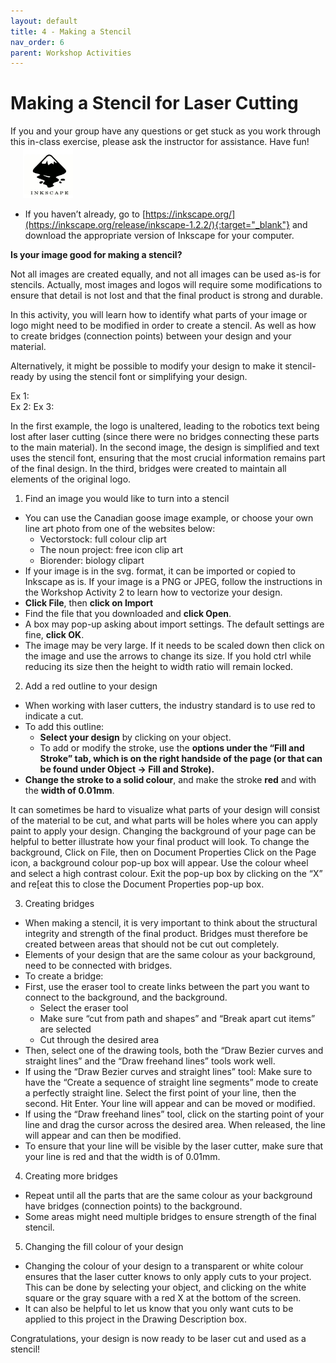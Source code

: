 ```yaml
---
layout: default
title: 4 - Making a Stencil
nav_order: 6
parent: Workshop Activities
---
```


# Making a Stencil for Laser Cutting

<img src="images/act3/_____________" style="margin-left:20px; float:right;width:200px;" alt="">
If you and your group have any questions or get stuck as you work through this in-class exercise, please ask the instructor for assistance.  Have fun!

<img src="images/inkscape-logo.jpg" style="margin-left:20px; width:80px;" alt="inkscape logo">

- If you haven’t already, go to [https://inkscape.org/](https://inkscape.org/release/inkscape-1.2.2/){:target="_blank"} and download the appropriate version of Inkscape for your computer.

**Is your image good for making a stencil?**

Not all images are created equally, and not all images can be used as-is for stencils. Actually, most images and logos will require some modifications to ensure that detail is not lost and that the final product is strong and durable. 

In this activity, you will learn how to identify what parts of your image or logo might need to be modified in order to create a stencil. As well as how to create bridges (connection points) between your design and your material. 

Alternatively, it might be possible to modify your design to make it stencil-ready by using the stencil font or simplifying your design. 

Ex 1:                                                                    
Ex 2:
Ex 3:

In the first example, the logo is unaltered, leading to the robotics text being lost after laser cutting (since there were no bridges connecting these parts to the main material). In the second image, the design is simplified and text uses the stencil font, ensuring that the most crucial information remains part of the final design.  In the third, bridges were created to maintain all elements of the original logo.

1. Find an image you would like to turn into a stencil
   
- You can use the Canadian goose image example, or choose your own line art photo from one of the websites below: 
   - Vectorstock: full colour clip art
   - The noun project: free icon clip art
   - Biorender: biology clipart
- If your image is in the svg. format, it can be imported or copied to Inkscape as is. If your image is a PNG or JPEG, follow the instructions in the Workshop Activity 2 to learn how to vectorize your design. 
- **Click File**, then **click on Import**
- Find the file that you downloaded and **click Open**.
- A box may pop-up asking about import settings. The default settings are fine, **click OK**.
- The image may be very large. If it needs to be scaled down then click on the image and use the arrows to change its size. If you hold ctrl while reducing its size then the height to width ratio will remain locked.

2. Add a red outline to your design
   
- When working with laser cutters, the industry standard is to use red to indicate a cut.
- To add this outline:
   - **Select your design** by clicking on your object.
   - To add or modify the stroke, use the **options under the  “Fill and Stroke” tab, which is on the right handside of the page (or that can be found under Object -> Fill and Stroke).**
- **Change the stroke to a solid colour**, and make the stroke **red** and with the **width of 0.01mm**. 


It can sometimes be hard to visualize what parts of your design will consist of the material to be cut, and what parts will be holes where you can apply paint to apply your design. Changing the background of your page can be helpful to better illustrate how your final product will look.
To change the background, Click on File, then on Document Properties
Click on the Page icon, a background colour pop-up box will appear. Use the colour wheel and select a high contrast colour. Exit the pop-up box by clicking on the “X” and re[eat this to close the Document Properties pop-up box. 

3. Creating bridges
   
- When making a stencil, it is very important to think about the structural integrity and strength of the final product. Bridges must therefore be created between areas that should not be cut out completely. 
- Elements of your design that are the same colour as your background, need to be connected with bridges.  
- To create a bridge:
- First, use the eraser tool to create links between the part you want to connect to the background, and the background. 
   - Select the eraser tool
   - Make sure “cut from path and shapes” and “Break apart cut items” are selected
   - Cut through the desired area
- Then, select one of the drawing tools, both the “Draw Bezier curves and straight lines” and the “Draw freehand lines” tools work well. 
- If using the “Draw Bezier curves and straight lines” tool: Make sure to have the “Create a sequence of straight line segments” mode to create a perfectly straight line. Select the first point of your line, then the second. Hit Enter. Your line will appear and can be moved or modified. 
- If using the “Draw freehand lines” tool, click on the starting point of your line and drag the cursor across the desired area. When released, the line will appear and can then be modified. 
- To ensure that your line will be visible by the laser cutter, make sure that your line is red and that the width is of 0.01mm.

4. Creating more bridges
   
- Repeat until all the parts that are the same colour as your background have bridges (connection points) to the background. 
- Some areas might need multiple bridges to ensure strength of the final stencil.

5. Changing the fill colour of your design

- Changing the colour of your design to a transparent or white colour ensures that the laser cutter knows to only apply cuts to your project. This can be done by selecting your object, and clicking on the white square or the gray square with a red X at the bottom of the screen. 
- It can also be helpful to let us know that you only want cuts to be applied to this project in the Drawing Description box.

Congratulations, your design is now ready to be laser cut and used as a stencil!
